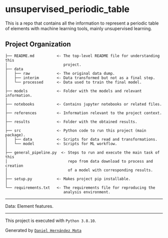 # unsupervised_periodic_table

This is a repo that contains all the information to represent a periodic table 
of elements with machine learning tools, mainly unsupervised learning. 

Project Organization
------------

    ├── README.md          <- The top-level README file for understanding this 
    │                         project.
    ├── data
    │   ├── raw            <- The original data dump.
    │   ├── interim        <- Data transformed but not as a final step.
    │   └── processed      <- Data used to train the final model. 
    │
    ├── models             <- Folder with the models and relevant information.
    │
    ├── notebooks          <- Contains jupyter notebooks or related files.
    │
    ├── references         <- Information relevant to the project context.
    │
    ├── results            <- Folder with the obtained results.
    │
    ├── src                <- Python code to run this project (main package).
    │   ├── data           <- Scripts for data read and transformations. 
    │   └── model          <- Scripts for ML workflow.
    │
    ├── general_pipeline.py  <- Steps to run and execute the main task of this
    │                           repo from data download to process and creation
    │                           of a model with corresponding results.
    │
    ├── setup.py           <- Makes project pip installable.
    │
    └── requirements.txt   <- The requirements file for reproducing the 
                              analysis environment.

   
------------
Data: Element features. 



------------
This project is executed with `Python 3.8.10`. 

Generated by [`Daniel Hernández Mota`](https://www.dhdzmota.com)
